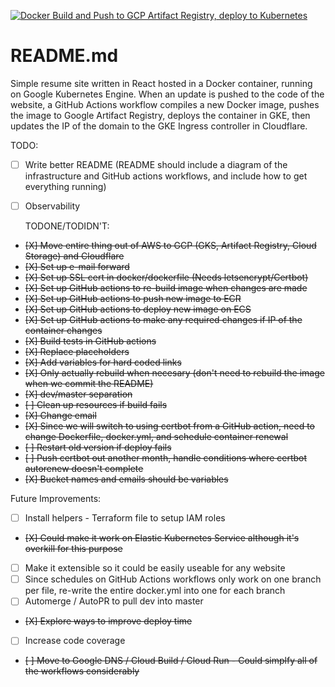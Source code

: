 [![Docker Build and Push to GCP Artifact Registry, deploy to Kubernetes](https://github.com/jdk3410/resume/actions/workflows/docker.yml/badge.svg)](https://github.com/jdk3410/resume/actions/workflows/docker.yml)

# README.md
Simple resume site written in React hosted in a Docker container, running on Google Kubernetes Engine. 
When an update is pushed to the code of the website, a GitHub Actions workflow compiles a new Docker image,
pushes the image to Google Artifact Registry, deploys the container in GKE, then updates 
the IP of the domain to the GKE Ingress controller in Cloudflare. 

  TODO:
- [ ] Write better README (README should include a diagram of the infrastructure and GitHub actions workflows, and include how to get everything running)
- [ ] Observability

  TODONE/TODIDN'T:
- ~~[X] Move entire thing out of AWS to GCP (GKS, Artifact Registry, Cloud Storage) and Cloudflare~~
- ~~[X] Set up e-mail forward~~
- ~~[X] Set up SSL cert in docker/dockerfile (Needs letsencrypt/Certbot)~~
- ~~[X] Set up GitHub actions to re-build image when changes are made~~
- ~~[X] Set up GitHub actions to push new image to ECR~~
- ~~[X] Set up GitHub actions to deploy new image on ECS~~
- ~~[X] Set up GitHub actions to make any required changes if IP of the container changes~~
- ~~[X] Build tests in GitHub actions~~
- ~~[X] Replace placeholders~~
- ~~[X] Add variables for hard coded links~~
- ~~[X] Only actually rebuild when necesary (don't need to rebuild the image when we commit the README)~~
- ~~[X] dev/master separation~~
- ~~[ ] Clean up resources if build fails~~
- ~~[X] Change email~~
- ~~[X] Since we will switch to using certbot from a GitHub action, need to change Dockerfile, docker.yml, and schedule container renewal~~
- ~~[ ] Restart old version if deploy fails~~
- ~~[ ] Push certbot out another month, handle conditions where certbot autorenew doesn't complete~~
- ~~[X] Bucket names and emails should be variables~~



 Future Improvements:
 - [ ] Install helpers - Terraform file to setup IAM roles
 - ~~[X] Could make it work on Elastic Kubernetes Service although it's overkill for this purpose~~
 - [ ] Make it extensible so it could be easily useable for any website
 - [ ] Since schedules on GitHub Actions workflows only work on one branch per file, re-write the entire docker.yml into one for each branch
 - [ ] Automerge / AutoPR to pull dev into master
 - ~~[X] Explore ways to improve deploy time~~
 - [ ] Increase code coverage 
 - ~~[ ] Move to Google DNS / Cloud Build / Cloud Run - Could simplfy all of the workflows considerably~~
